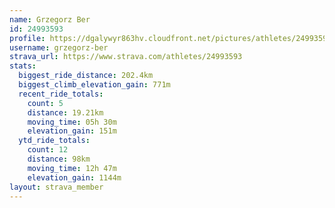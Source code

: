 ```yaml
---
name: Grzegorz Ber
id: 24993593
profile: https://dgalywyr863hv.cloudfront.net/pictures/athletes/24993593/7453165/11/large.jpg
username: grzegorz-ber
strava_url: https://www.strava.com/athletes/24993593
stats:
  biggest_ride_distance: 202.4km
  biggest_climb_elevation_gain: 771m
  recent_ride_totals:
    count: 5
    distance: 19.21km
    moving_time: 05h 30m
    elevation_gain: 151m
  ytd_ride_totals:
    count: 12
    distance: 98km
    moving_time: 12h 47m
    elevation_gain: 1144m
layout: strava_member
--- 
```


